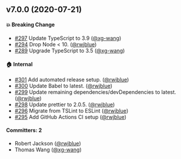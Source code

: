 ## v7.0.0 (2020-07-21)

#### :boom: Breaking Change
* [#297](https://github.com/tildeio/router.js/pull/297) Update TypeScript to 3.9 ([@xg-wang](https://github.com/xg-wang))
* [#294](https://github.com/tildeio/router.js/pull/294) Drop Node < 10. ([@rwjblue](https://github.com/rwjblue))
* [#289](https://github.com/tildeio/router.js/pull/289) Upgrade TypeScript to 3.5 ([@xg-wang](https://github.com/xg-wang))

#### :house: Internal
* [#301](https://github.com/tildeio/router.js/pull/301) Add automated release setup. ([@rwjblue](https://github.com/rwjblue))
* [#300](https://github.com/tildeio/router.js/pull/300) Update Babel to latest. ([@rwjblue](https://github.com/rwjblue))
* [#299](https://github.com/tildeio/router.js/pull/299) Update remaining dependencies/devDependencies to latest. ([@rwjblue](https://github.com/rwjblue))
* [#298](https://github.com/tildeio/router.js/pull/298) Update prettier to 2.0.5. ([@rwjblue](https://github.com/rwjblue))
* [#296](https://github.com/tildeio/router.js/pull/296) Migrate from TSLint to ESLint ([@rwjblue](https://github.com/rwjblue))
* [#295](https://github.com/tildeio/router.js/pull/295) Add GitHub Actions CI setup ([@rwjblue](https://github.com/rwjblue))

#### Committers: 2
- Robert Jackson ([@rwjblue](https://github.com/rwjblue))
- Thomas Wang ([@xg-wang](https://github.com/xg-wang))


